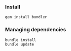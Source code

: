 ### Install
```shell
gem install bundler
```

### Managing dependencies
```shell
bundle install
bundle update
```
